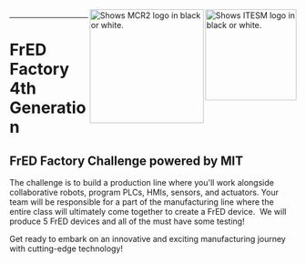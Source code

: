 <picture>
  <source media="(prefers-color-scheme: dark)" srcset="https://github.com/ManchesterRoboticsLtd/MR3001B_Design_and_Development_of_Robots_I/blob/main/Misc/Logos/Logotipo%20Vertical%20Bco_Transparente.png">
  <source media="(prefers-color-scheme: light)" srcset="https://github.com/ManchesterRoboticsLtd/MR3001B_Design_and_Development_of_Robots_I/blob/main/Misc/Logos/Logotipo%20Vertical%20Azul%20transparente.png">
  <img alt="Shows ITESM logo in black or white." width="160" align="right">
</picture>

<picture>
  <source media="(prefers-color-scheme: dark)" srcset="https://github.com/user-attachments/assets/1d02a296-6811-43e6-a841-8b85957ce717">
  <source media="(prefers-color-scheme: light)" srcset="https://github.com/user-attachments/assets/1d02a296-6811-43e6-a841-8b85957ce717">
  <img alt="Shows MCR2 logo in black or white." width="200" align="right">

</picture>

---
# FrED Factory 4th Generation

  ## FrED Factory Challenge powered by MIT
The challenge is to build a production line where you'll work alongside collaborative robots, program PLCs, HMIs, sensors, and actuators. Your team will be responsible for a part of the manufacturing line where the entire class will ultimately come together to create a FrED device. 
We will produce 5 FrED devices and all of the must have some testing!

Get ready to embark on an innovative and exciting manufacturing journey with cutting-edge technology!



